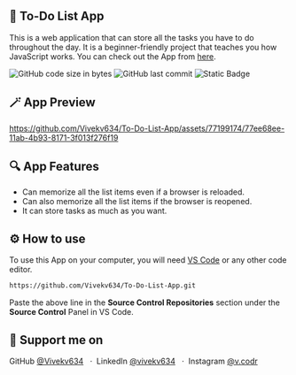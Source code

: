 ## 📃 To-Do List App
This is a web application that can store all the tasks you have to do throughout the day. It is a beginner-friendly project that teaches you how JavaScript works.
You can check out the App from [here](https://vivekv634.github.io/To-Do-App/).

![GitHub code size in bytes](https://img.shields.io/github/languages/code-size/vivekv634/To-Do-List-App?style=for-the-badge)
![GitHub last commit](https://img.shields.io/github/last-commit/vivekv634/To-Do-List-App?style=for-the-badge)
![Static Badge](https://img.shields.io/badge/LICENSE-MIT-blue?style=for-the-badge)


## 🪄 App Preview
https://github.com/Vivekv634/To-Do-List-App/assets/77199174/77ee68ee-11ab-4b93-8171-3f013f276f19

## 🔍 App Features
* Can memorize all the list items even if a browser is reloaded.
* Can also memorize all the list items if the browser is reopened.
* It can store tasks as much as you want.

## ⚙️ How to use
To use this App on your computer, you will need [VS Code](https://code.visualstudio.com/download) or any other code editor.

```bash
https://github.com/Vivekv634/To-Do-List-App.git
```
Paste the above line in the **Source Control Repositories** section under the **Source Control** Panel in VS Code.

## 🤝 Support me on
GitHub [@Vivekv634](https://github.com/Vivekv634) &nbsp; &middot;&nbsp;
LinkedIn [@vivekv634](https://www.linkedin.com/in/vivekv634/) &nbsp; &middot;&nbsp;
Instagram [@v.codr](https://www.instagram.com/v.codr/)
